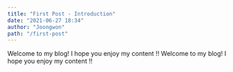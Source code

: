 ```yaml
---
title: "First Post - Introduction"
date: "2021-06-27 18:34"
author: "Joongwon"
path: "/first-post"
---
```


Welcome to my blog! I hope you enjoy my content !!
Welcome to my blog! I hope you enjoy my content !!
